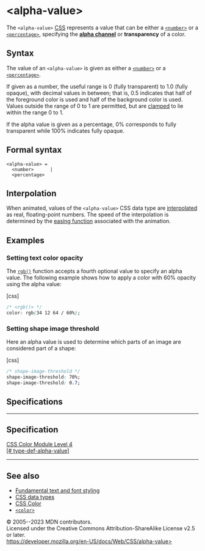 \<alpha-value\>
===============

The `<alpha-value>`
[CSS](https://developer.mozilla.org/en-US/docs/Web/CSS) [](css_types.md) represents a value that can be either a
[`<number>`](number.md) or a [`<percentage>`](percentage.md), specifying the
**[alpha
channel](https://developer.mozilla.org/en-US/docs/Glossary/Alpha)** or
**transparency** of a color.

Syntax
------

The value of an `<alpha-value>` is given as either a
[`<number>`](number.md) or a [`<percentage>`](percentage.md).

If given as a number, the useful range is 0 (fully transparent) to 1.0
(fully opaque), with decimal values in between; that is, 0.5 indicates
that half of the foreground color is used and half of the background
color is used. Values outside the range of 0 to 1 are permitted, but are
[clamped](https://en.wikipedia.org/wiki/Clamping_(graphics)) to lie
within the range 0 to 1.

If the alpha value is given as a percentage, 0% corresponds to fully
transparent while 100% indicates fully opaque.

Formal syntax
-------------

```
<alpha-value> = 
  <number>      |
  <percentage>  
```

Interpolation
-------------

When animated, values of the `<alpha-value>` CSS data type are
[interpolated](https://developer.mozilla.org/en-US/docs/Glossary/Interpolation)
as real, floating-point numbers. The speed of the interpolation is
determined by the [easing function](easing-function.md) associated with the
animation.

Examples
--------

### Setting text color opacity

The [`rgb()`](rgb.md) function accepts a fourth optional value
to specify an alpha value. The following example shows how to apply a
color with 60% opacity using the alpha value:

[css]

```css
/* <rgb()> */
color: rgb(34 12 64 / 60%);
```

### Setting shape image threshold

Here an alpha value is used to determine which parts of an image are
considered part of a shape:

[css]

```css
/* shape-image-threshold */
shape-image-threshold: 70%;
shape-image-threshold: 0.7;
```

Specifications
--------------

  ------------------------------------------------------------------------------------------

Specification
  ------------------------------------------------------------------------------------------

  [CSS Color Module Level 4\
  [\#
  type-def-alpha-value]](https://drafts.csswg.org/css-color/#type-def-alpha-value)

  ------------------------------------------------------------------------------------------

See also
--------

- [Fundamental text and font
    styling](https://developer.mozilla.org/en-US/docs/Learn/CSS/Styling_text/Fundamentals)
- [CSS data types](css_types.md)
- [CSS Color](css_colors.md)
- [`<color>`](color_value.md)

© 2005--2023 MDN contributors.\
Licensed under the Creative Commons Attribution-ShareAlike License v2.5
or later.\
https://developer.mozilla.org/en-US/docs/Web/CSS/alpha-value>
